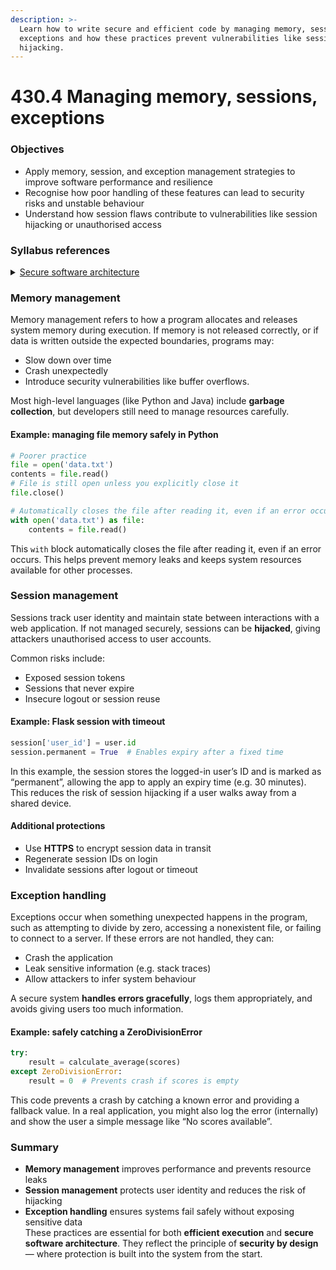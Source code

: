 ```yaml
---
description: >-
  Learn how to write secure and efficient code by managing memory, sessions, and
  exceptions and how these practices prevent vulnerabilities like session
  hijacking.
---
```


# 430.4 Managing memory, sessions, exceptions

### Objectives

* Apply memory, session, and exception management strategies to improve software performance and resilience
* Recognise how poor handling of these features can lead to security risks and unstable behaviour
* Understand how session flaws contribute to vulnerabilities like session hijacking or unauthorised access

### Syllabus references

<details>

<summary><a href="https://curriculum.nsw.edu.au/learning-areas/tas/software-engineering-11-12-2022/content/year-12/fa039e749d">Secure software architecture</a></summary>

* Design, develop and implement code considering efficient execution for the user, including:\
  – memory management\
  – session management\
  – exception management

- Design, develop and implement secure code to minimise vulnerabilities in user action controls, including:\
  – broken authentication\
  – session management flaws\
  – race conditions

</details>

### Memory management

Memory management refers to how a program allocates and releases system memory during execution. If memory is not released correctly, or if data is written outside the expected boundaries, programs may:

* Slow down over time
* Crash unexpectedly
* Introduce security vulnerabilities like buffer overflows.

Most high-level languages (like Python and Java) include **garbage collection**, but developers still need to manage resources carefully.

#### Example: managing file memory safely in Python

```python
# Poorer practice
file = open('data.txt')
contents = file.read()
# File is still open unless you explicitly close it
file.close()

# Automatically closes the file after reading it, even if an error occurs
with open('data.txt') as file:
    contents = file.read()
```

This `with` block automatically closes the file after reading it, even if an error occurs. This helps prevent memory leaks and keeps system resources available for other processes.

### Session management

Sessions track user identity and maintain state between interactions with a web application. If not managed securely, sessions can be **hijacked**, giving attackers unauthorised access to user accounts.

Common risks include:

* Exposed session tokens
* Sessions that never expire
* Insecure logout or session reuse

#### Example: Flask session with timeout

```python
session['user_id'] = user.id
session.permanent = True  # Enables expiry after a fixed time
```

In this example, the session stores the logged-in user’s ID and is marked as “permanent”, allowing the app to apply an expiry time (e.g. 30 minutes). This reduces the risk of session hijacking if a user walks away from a shared device.

#### Additional protections

* Use **HTTPS** to encrypt session data in transit
* Regenerate session IDs on login
* Invalidate sessions after logout or timeout

### Exception handling

Exceptions occur when something unexpected happens in the program, such as attempting to divide by zero, accessing a nonexistent file, or failing to connect to a server. If these errors are not handled, they can:

* Crash the application
* Leak sensitive information (e.g. stack traces)
* Allow attackers to infer system behaviour

A secure system **handles errors gracefully**, logs them appropriately, and avoids giving users too much information.

#### Example: safely catching a ZeroDivisionError

```python
try:
    result = calculate_average(scores)
except ZeroDivisionError:
    result = 0  # Prevents crash if scores is empty
```

This code prevents a crash by catching a known error and providing a fallback value. In a real application, you might also log the error (internally) and show the user a simple message like “No scores available”.

### Summary

* **Memory management** improves performance and prevents resource leaks
* **Session management** protects user identity and reduces the risk of hijacking
* **Exception handling** ensures systems fail safely without exposing sensitive data\
  These practices are essential for both **efficient execution** and **secure software architecture**. They reflect the principle of **security by design** — where protection is built into the system from the start.
